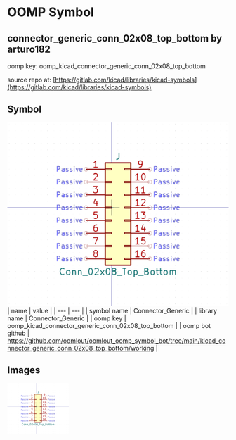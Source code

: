 # OOMP Symbol  
## connector_generic_conn_02x08_top_bottom  by arturo182  
  
oomp key: oomp_kicad_connector_generic_conn_02x08_top_bottom  
  
source repo at: [https://gitlab.com/kicad/libraries/kicad-symbols](https://gitlab.com/kicad/libraries/kicad-symbols)  
## Symbol  
  
[![working.png](working_600.png)](working.png)  
| name | value | 
| --- | --- | 
| symbol name | Connector_Generic | 
| library name | Connector_Generic | 
| oomp key | oomp_kicad_connector_generic_conn_02x08_top_bottom | 
| oomp bot github | https://github.com/oomlout/oomlout_oomp_symbol_bot/tree/main/kicad_connector_generic_conn_02x08_top_bottom/working | 
## Images  
  
[![working.png](working_140.png)](working.png)  
